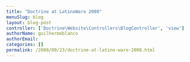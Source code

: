 ```yaml
---
title: "Doctrine at LatinoWare 2008"
menuSlug: blog
layout: blog-post
controller: ['Doctrine\Website\Controllers\BlogController', 'view']
authorName: guilhermeblanco
authorEmail:
categories: []
permalink: /2008/09/23/doctrine-at-latino-ware-2008.html
---
```


